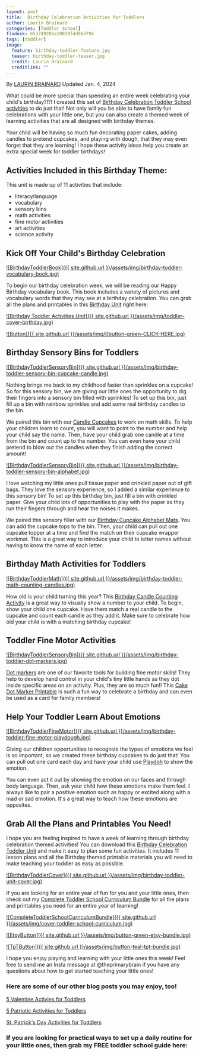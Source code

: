 ```yaml
---
layout: post
title:  Birthday Celebration Activities for Toddlers
author: Laurin Brainard
categories: [Toddler School]
flodesk: 65374920be19019fdd96d794
tags: [toddler]
image:
  feature: birthday-toddler-feature.jpg
  teaser: birthday-toddler-teaser.jpg
  credit: Laurin Brainard
  creditlink: ""
---
```

By [LAURIN BRAINARD](https://theprimarybrain.com/menu/about/) Updated Jan. 4, 2024

What could be more special than spending an entire week celebrating your child's birthday?!?! I created this set of [Birthday Celebration Toddler School activities](https://www.teacherspayteachers.com/Product/50-off-48hr-Birthday-Celebration-Toddler-School-Activities-Preschool-Lesson-10796299?utm_source=PB%20Blog&utm_campaign=Birthday%20Toddler%20Blog) to do just that! Not only will you be able to have family fun celebrations with your little one, but you can also create a themed week of learning activities that are all designed with birthday themes. 

Your child will be having so much fun decorating paper cakes, adding candles to pretend cupcakes, and playing with dough, that they may even forget that they are learning! I hope these activity ideas help you create an extra special week for toddler birthdays!

## Activities Included in this Birthday Theme:
This unit is made up of 11 activities that include:
- literacy/language 
- vocabulary
- sensory bins 
- math activities
- fine motor activities
- art activities
- science activity

## Kick Off Your Child's Birthday Celebration

[![BirthdayToddlerBook]({{ site.github.url }}/assets/img/birthday-toddler-vocabulary-book.jpg)](https://www.teacherspayteachers.com/Product/50-off-48hr-Birthday-Celebration-Toddler-School-Activities-Preschool-Lesson-10796299?utm_source=PB%20Blog&utm_campaign=Birthday%20Toddler%20Blog)

To begin our birthday celebration week, we will be reading our Happy Birthday vocabulary book. This book includes a variety of pictures and vocabulary words that they may see at a birthday celebration. You can grab all the plans and printables in this [Birthday Unit](https://www.teacherspayteachers.com/Product/50-off-48hr-Birthday-Celebration-Toddler-School-Activities-Preschool-Lesson-10796299?utm_source=PB%20Blog&utm_campaign=Birthday%20Toddler%20Blog) right here:

[![Birthday Toddler Activities Unit]({{ site.github.url }}/assets/img/toddler-cover-birthday.jpg)](https://www.teacherspayteachers.com/Product/Birthday-Celebration-Toddler-Activities-Preschool-Lesson-Plans-Curriculum-10796299?utm_source=PB%20Blog&utm_campaign=Birthday%20Toddler%20Unit%20Cover)
 
[![Button]({{ site.github.url }}/assets/img/0button-green-CLICK-HERE.jpg)](https://www.teacherspayteachers.com/Product/Birthday-Celebration-Toddler-Activities-Preschool-Lesson-Plans-Curriculum-10796299?utm_source=PB%20Blog&utm_campaign=Birthday%20Toddler%20Unit%20Cover)

## Birthday Sensory Bins for Toddlers
[![BirthdayToddlerSensoryBin]({{ site.github.url }}/assets/img/birthday-toddler-sensory-bin-cupcake-candle.jpg)](https://www.teacherspayteachers.com/Product/50-off-48hr-Birthday-Celebration-Toddler-School-Activities-Preschool-Lesson-10796299?utm_source=PB%20Blog&utm_campaign=Birthday%20Toddler%20Blog)

Nothing brings me back to my childhood faster than sprinkles on a cupcake! So for this sensory bin, we are giving our little ones the opportunity to dig their fingers into a sensory bin filled with sprinkles! To set up this bin, just fill up a bin with rainbow sprinkles and add some real birthday candles to the bin. 

We paired this bin with our [Candle Cupcakes](https://www.teacherspayteachers.com/Product/50-off-48hr-Birthday-Celebration-Toddler-School-Activities-Preschool-Lesson-10796299?utm_source=PB%20Blog&utm_campaign=Birthday%20Toddler%20Blog) to work on math skills. To help your children learn to count, you will want to point to the number and help your child say the name. Then, have your child grab one candle at a time from the bin and count up to the number. You can even have your child pretend to blow out the candles when they finish adding the correct amount!

[![BirthdayToddlerSensoryBin]({{ site.github.url }}/assets/img/birthday-toddler-sensory-bin-alphabet.jpg)](https://www.teacherspayteachers.com/Product/50-off-48hr-Birthday-Celebration-Toddler-School-Activities-Preschool-Lesson-10796299?utm_source=PB%20Blog&utm_campaign=Birthday%20Toddler%20Blog)

I love watching my little ones pull tissue paper and crinkled paper out of gift bags. They love the sensory experience, so I added a similar experience to this sensory bin! To set up this birthday bin, just fill a bin with crinkled paper. Give your child lots of opportunities to play with the paper as they run their fingers through and hear the noises it makes. 

We paired this sensory filler with our [Birthday Cupcake Alphabet Mats](https://www.teacherspayteachers.com/Product/50-off-48hr-Birthday-Celebration-Toddler-School-Activities-Preschool-Lesson-10796299?utm_source=PB%20Blog&utm_campaign=Birthday%20Toddler%20Blog). You can add the cupcake tops to the bin. Then, your child can pull out one cupcake topper at a time and find the match on their cupcake wrapper workmat. This is a great way to introduce your child to letter names without having to know the name of each letter. 

## Birthday Math Activities for Toddlers

[![BirthdayToddlerMath]({{ site.github.url }}/assets/img/birthday-toddler-math-counting-candles.jpg)](https://www.teacherspayteachers.com/Product/50-off-48hr-Birthday-Celebration-Toddler-School-Activities-Preschool-Lesson-10796299?utm_source=PB%20Blog&utm_campaign=Birthday%20Toddler%20Blog)

How old is your child turning this year? This [Birthday Candle Counting Activity](https://www.teacherspayteachers.com/Product/50-off-48hr-Birthday-Celebration-Toddler-School-Activities-Preschool-Lesson-10796299?utm_source=PB%20Blog&utm_campaign=Birthday%20Toddler%20Blog) is a great way to visually show a number to your child. To begin, show your child one cupcake. Have them match a real candle to the cupcake and count each candle as they add it. Make sure to celebrate how old your child is with a matching birthday cupcake!

## Toddler Fine Motor Activities

[![BirthdayToddlerSensoryBin]({{ site.github.url }}/assets/img/birthday-toddler-dot-markers.jpg)](https://www.teacherspayteachers.com/Product/50-off-48hr-Birthday-Celebration-Toddler-School-Activities-Preschool-Lesson-10796299?utm_source=PB%20Blog&utm_campaign=Birthday%20Toddler%20Blog)

[Dot markers](https://amzn.to/3NQtdwf) are one of our favorite tools for building fine motor skills! They help to develop hand control in your child's tiny little hands as they dot inside specific areas on an activity. Plus, they are so much fun!! This [Cake Dot Marker Printable](https://www.teacherspayteachers.com/Product/50-off-48hr-Birthday-Celebration-Toddler-School-Activities-Preschool-Lesson-10796299?utm_source=PB%20Blog&utm_campaign=Birthday%20Toddler%20Blog) is such a fun way to celebrate a birthday and can even be used as a card for family members!

## Help Your Toddler Learn About Emotions

[![BirthdayToddlerFineMotor]({{ site.github.url }}/assets/img/birthday-toddler-fine-motor-playdough.jpg)](https://www.teacherspayteachers.com/Product/50-off-48hr-Birthday-Celebration-Toddler-School-Activities-Preschool-Lesson-10796299?utm_source=PB%20Blog&utm_campaign=Birthday%20Toddler%20Blog)

Giving our children opportunities to recognize the types of emotions we feel is so important, so we created these birthday cupcakes to do just that! You can pull out one card each day and have your child use [Playdoh](https://amzn.to/3tQoG5X) to show the emotion. 

You can even act it out by showing the emotion on our faces and through body language. Then, ask your child how these emotions make them feel. I always like to pair a positive emotion such as happy or excited along with a mad or sad emotion. It's a great way to teach how these emotions are opposites. 

## Grab All the Plans and Printables You Need!

I hope you are feeling inspired to have a week of learning through birthday celebration themed activities! You can download this [Birthday Celebration Toddler Unit](https://www.teacherspayteachers.com/Product/50-off-48hr-Birthday-Celebration-Toddler-School-Activities-Preschool-Lesson-10796299?utm_source=PB%20Blog&utm_campaign=Birthday%20Toddler%20Blog) and make it easy to plan some fun activities. It includes 11 lesson plans and all the Birthday themed printable materials you will need to make teaching your toddler as easy as possible. 

[![BirthdayToddlerCover]({{ site.github.url }}/assets/img/birthday-toddler-unit-cover.jpg)](https://www.teacherspayteachers.com/Product/50-off-48hr-Birthday-Celebration-Toddler-School-Activities-Preschool-Lesson-10796299?utm_source=PB%20Blog&utm_campaign=Birthday%20Toddler%20Blog)

If you are looking for an entire year of fun for you and your little ones, then check out my [Complete Toddler School Curriculum Bundle](https://www.teacherspayteachers.com/Product/The-Complete-Toddler-School-Curriculum-Preschool-Activities-Lesson-Plans-9277137?st=d4f10691f6220ae963d64a0926662e73&utm_source=PB%20BLOG&utm_campaign=Complete%20Toddler%20Bundle%20TextLink) for all the plans and printables you need for an entire year of learning!

[![CompleteToddlerSchoolCurriculumBundle]({{ site.github.url }}/assets/img/cover-toddler-school-curriculum.jpg)](https://www.teacherspayteachers.com/Product/The-Complete-Toddler-School-Curriculum-Preschool-Activities-Lesson-Plans-9277137?st=d4f10691f6220ae963d64a0926662e73&utm_source=PB%20BLOG&utm_campaign=Complete%20Toddler%20Bundle%20Cover)

[![EtsyButton]({{ site.github.url }}/assets/img/button-green-etsy-bundle.jpg)](https://theprimarybrain.etsy.com/listing/1575955240)

[![TpTButton]({{ site.github.url }}/assets/img/button-teal-tpt-bundle.jpg)](https://www.teacherspayteachers.com/Product/The-Complete-Toddler-School-Curriculum-Preschool-Activities-Lesson-Plans-9277137?st=d4f10691f6220ae963d64a0926662e73&utm_source=PB%20BLOG&utm_campaign=Complete%20Toddler%20Bundle%20Button)

I hope you enjoy playing and learning with your little ones this week! Feel free to send me an Insta message at @theprimarybrain if you have any questions about how to get started teaching your little ones!

### Here are some of our other blog posts you may enjoy, too!

[5 Valentine Activies for Toddlers](https://theprimarybrain.com/toddler%20school/2023/02/12/Valentine-Toddler-Activites/)

[5 Patriotic Activities for Toddlers](https://theprimarybrain.com/toddler%20school/2022/11/08/Patriotic-Toddler-Activities/)

[St. Patrick's Day Activities for Toddlers](https://theprimarybrain.com/toddler%20school/2023/02/23/St-Patricks-Day-Toddler-Activities/)

### If you are looking for practical ways to set up a daily routine for your little ones, then grab my FREE toddler school guide here: